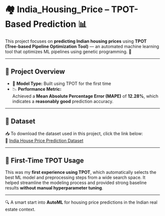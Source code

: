 # 🏘️ India_Housing_Price – TPOT-Based Prediction 📊

This project focuses on **predicting Indian housing prices** using **TPOT (Tree-based Pipeline Optimization Tool)** — an automated machine learning tool that optimizes ML pipelines using genetic programming. 🧬

---

## 🚀 Project Overview

- 🧠 **Model Type:** Built using TPOT for the first time  
- 📉 **Performance Metric:**  
  Achieved a **Mean Absolute Percentage Error (MAPE)** of **12.28%**, which indicates a **reasonably good** prediction accuracy.

---

## 📂 Dataset

📥 To download the dataset used in this project, click the link below:  
🔗 [India House Price Prediction Dataset](https://www.kaggle.com/datasets/ankushpanday1/india-house-price-prediction)

---

## 🧪 First-Time TPOT Usage

This was my **first experience using TPOT**, which automatically selects the best ML model and preprocessing steps from a wide search space. It helped streamline the modeling process and provided strong baseline results **without manual hyperparameter tuning**.

---

🔍 A smart start into **AutoML** for housing price predictions in the Indian real estate context.
